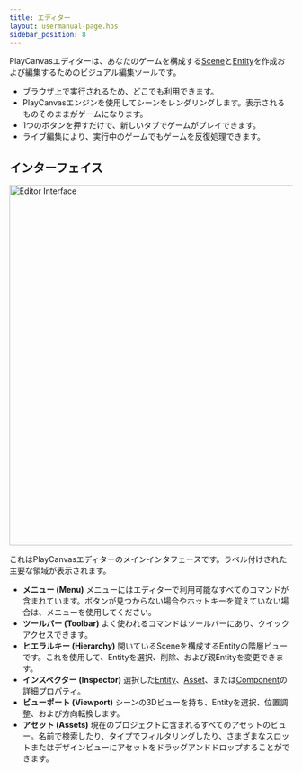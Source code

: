 ```yaml
---
title: エディター
layout: usermanual-page.hbs
sidebar_position: 8
---
```


PlayCanvasエディターは、あなたのゲームを構成する[Scene][1]と[Entity][2]を作成および編集するためのビジュアル編集ツールです。

* ブラウザ上で実行されるため、どこでも利用できます。
* PlayCanvasエンジンを使用してシーンをレンダリングします。表示されるものそのままがゲームになります。
* 1つのボタンを押すだけで、新しいタブでゲームがプレイできます。
* ライブ編集により、実行中のゲームでもゲームを反復処理できます。

## インターフェイス

<img loading="lazy" alt="Editor Interface" width="640" src="/images/user-manual/editor/editor-annotated.jpg" />

これはPlayCanvasエディターのメインインタフェースです。ラベル付けされた主要な領域が表示されます。

* **メニュー (Menu)** メニューにはエディターで利用可能なすべてのコマンドが含まれています。ボタンが見つからない場合やホットキーを覚えていない場合は、メニューを使用してください。
* **ツールバー (Toolbar)** よく使われるコマンドはツールバーにあり、クイックアクセスできます。
* **ヒエラルキー (Hierarchy)** 開いているSceneを構成するEntityの階層ビューです。これを使用して、Entityを選択、削除、および親Entityを変更できます。
* **インスペクター (Inspector)** 選択した[Entity][2]、[Asset][4]、または[Component][3]の詳細プロパティ。
* **ビューポート (Viewport)** シーンの3Dビューを持ち、Entityを選択、位置調整、および方向転換します。
* **アセット (Assets)** 現在のプロジェクトに含まれるすべてのアセットのビュー。名前で検索したり、タイプでフィルタリングしたり、さまざまなスロットまたはデザインビューにアセットをドラッグアンドドロップすることができます。

[1]: /user-manual/glossary#scene
[2]: /user-manual/glossary#entity
[3]: /user-manual/glossary#component
[4]: /user-manual/glossary#asset
